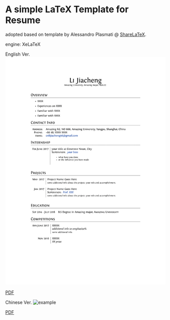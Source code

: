 # A simple LaTeX Template for Resume
adopted based on template by Alessandro Plasmati @ [ShareLaTeX](https://www.sharelatex.com/templates/cv-or-resume/professional-cv).

engine: XeLaTeX

English Ver.
![example](./eg/cv-1.png)

[PDF](./cv.pdf)

Chinese Ver.
![example](./eg/cv-zh-1.png)

[PDF](./cv_zh.pdf)
